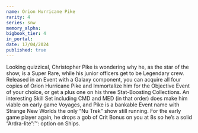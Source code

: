 ```yaml
---
name: Orion Hurricane Pike
rarity: 4
series: snw
memory_alpha:
bigbook_tier: 4
in_portal:
date: 17/04/2024
published: true
---
```


Looking quizzical, Christopher Pike is wondering why he, as the star of the show, is a Super Rare, while his junior officers get to be Legendary crew. Released in an Event with a Galaxy component, you can acquire all four copies of Orion Hurricane Pike and Immortalize him for the Objective Event of your choice, or get a plus one on his three Stat-Boosting Collections. An interesting Skill Set including CMD and MED (in that order) does make him viable on early game Voyages, and Pike is a bankable Event name with Strange New Worlds the only “Nu Trek” show still running. For the early game player again, he drops a gob of Crit Bonus on you at 8s so he’s a solid “Ardra-lite”:™: option on Ships.
